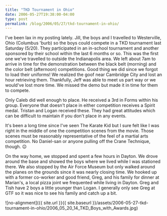 ```yaml
---
title: "TKD Tournament in Ohio"
date: 2006-05-27T19:38:00-04:00
type: post
permalink: /blog/2006/05/27/tkd-tournament-in-ohio/
---
```

I've been lax in my posting lately. Jill, the boys and I travelled to Westerville, Ohio (Columbus 'burb) so the boys could compete in a TKD tournament last Saturday (5/20). They participated in an in-school tournament and another sponsored by their school within the last 6 months or so. This was the first one we've travelled to outside the Indianapolis area. We left about 7am to arrive in time for the demonstration between the black belt (morning) and the color belt (afternoon) competitions. Good thing we did since we forgot to load their uniforms! We realized the goof near Cambridge City and lost an hour retrieving them. Thankfully, Jeff was able to meet us part way or we would've lost more time. We missed the demo but made it in time for them to compete.

Only Caleb did well enough to place. He received a 3rd in Forms within his group. Everyone that doesn't place in either competition receives a Spirit medal. Tristan and Logan received these. They had great attitudes which can be difficult to maintain if you don't place in any events.

It's been a long time since I've seen The Karate Kid but I sure felt like I was right in the middle of one the competition scenes from the movie. Those scenes must be reasonably representative of the feel of a martial arts competition. No Daniel-san or anyone pulling off the Crane Technique, though. 😉

On the way home, we stopped and spent a few hours in Dayton. We drove around the base and showed the boys where we lived while I was stationed there. We also stopped by the Air Force Museum but only walked around the planes on the grounds since it was nearly closing time. We hooked up with a former co-worker and good friend, Greg, and his family for dinner at Marian's, a local pizza joint we frequented while living in Dayton. Greg and Tish have 2 boys a little younger than Logan. I generally only see Greg at GTF so it was nice to see his family and catch up a bit.

![no-alignment]({{ site.url }}{{ site.baseurl }}/assets/2006-05-27-tkd-tournament-in-ohio/2006_05_20_14_TKD_Boys_with_Awards.jpg)
